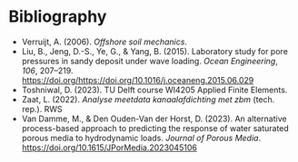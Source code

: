 # Bibliography
- Verruijt, A. (2006). _Offshore soil mechanics_.
- Liu, B., Jeng, D.-S., Ye, G., & Yang, B. (2015). Laboratory study for pore pressures in sandy
  deposit under wave loading. _Ocean Engineering_, _106_, 207–219.
  https://doi.org/https://doi.org/10.1016/j.oceaneng.2015.06.029
- Toshniwal, D. (2023). TU Delft course WI4205 Applied Finite Elements.
- Zaat, L. (2022). _Analyse meetdata kanaalafdichting met zbm_ (tech. rep.). RWS
- Van Damme, M., & Den Ouden-Van der Horst, D. (2023). An alternative process-based approach
  to predicting the response of water saturated porous media to hydrodynamic loads. _Journal of
  Porous Media_. https://doi.org/10.1615/JPorMedia.2023045106

